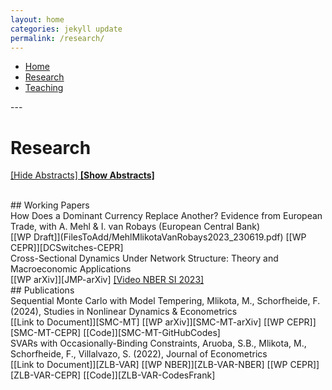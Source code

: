 ```yaml
---
layout: home
categories: jekyll update
permalink: /research/
---
```



<nav>
    <ul>
      <li><a href="{% link index.markdown %}">Home</a></li>
      <li><a href="/research/">Research</a></li>
      <li><a href="/teaching/">Teaching</a></li>
    </ul>
</nav>
---


# Research

<a href="{% link page_research.markdown %}"> [Hide Abstracts] </a>
<a href="{% link page_researchShowAbstracts.markdown %}"> **[Show Abstracts]** </a>


<br>
## Working Papers

<div class="tooltip"> <pptt> How Does a Dominant Currency Replace Another? Evidence from European Trade, </pptt> with A. Mehl & I. van Robays (European Central Bank)
</div>
[[WP Draft]](FilesToAdd/MehlMlikotaVanRobays2023_230619.pdf) [[WP CEPR]][DCSwitches-CEPR]


<div class="tooltip"> <pptt> Cross-Sectional Dynamics Under Network Structure: Theory and Macroeconomic Applications </pptt>
</div>
[[WP arXiv]][JMP-arXiv]  <a href="{% link P009_YTvideo_NBERSI.markdown %}">[Video NBER SI 2023]</a>


<br>
## Publications


<div class="tooltip"> <pptt> Sequential Monte Carlo with Model Tempering,</pptt> Mlikota, M., Schorfheide, F. (2024), <jjj>Studies in Nonlinear Dynamics & Econometrics</jjj><!--, https://doi.org/10.1515/snde-2022-0103-->
</div>
[[Link to Document]][SMC-MT] [[WP arXiv]][SMC-MT-arXiv] [[WP CEPR]][SMC-MT-CEPR] [[Code]][SMC-MT-GitHubCodes]


<div class="tooltip"> <pptt> SVARs with Occasionally-Binding Constraints,</pptt> Aruoba, S.B., Mlikota, M., Schorfheide, F., Villalvazo, S. (2022), <jjj>Journal of Econometrics</jjj><!--, 231(2), 477-499-->
</div>
[[Link to Document]][ZLB-VAR] [[WP NBER]][ZLB-VAR-NBER] [[WP CEPR]][ZLB-VAR-CEPR] [[Code]][ZLB-VAR-CodesFrank]








<!-- ***************************
     *** LINKS 
     *************************** -->

[DCSwitches-CEPR]: https://cepr.org/publications/dp18264

[JMP-arXiv]: https://arxiv.org/abs/2211.13610

[SMC-MT]: https://www.degruyter.com/document/doi/10.1515/snde-2022-0103/html
[SMC-MT-arXiv]: https://arxiv.org/abs/2202.07070
[SMC-MT-CEPR]: https://cepr.org/active/publications/discussion_papers/dp.php?dpno=17035
[SMC-MT-GitHubCodes]: https://github.com/markomlikota/SMC-MT

[ZLB-VAR]: https://www.sciencedirect.com/science/article/abs/pii/S0304407621002487?dgcid=author
[ZLB-VAR-NBER]: https://www.nber.org/papers/w28571
[ZLB-VAR-CEPR]: https://cepr.org/publications/dp15923
[ZLB-VAR-CodesFrank]: https://web.sas.upenn.edu/schorf/publications/










<!-- ***************************
     *** CHANGES TO DEFAULT STYLE
     *************************** -->


<style>
/* Tooltip container */
.tooltip {
  position: relative;
  display: inline-block;
  border-bottom: 0px dotted black; /* If you want dots under the hoverable text */
}

/* Tooltip text */
.tooltip .tooltiptext {
  visibility: hidden;
  width: 250px;
  background-color: #181818;
  color: #bbbbbb;
  text-align: justify;
  padding: 1px 1px;
  border-radius: 0px;
  line-height: 1.2;
  font-size: 14px;

  /* Position the tooltip text - see examples below! */
  position: absolute;
  z-index: 1;
  bottom: -20px;
  left: -270px;
}

/* Show the tooltip text when you mouse over the tooltip container */
.tooltip:hover .tooltiptext {
  visibility: visible;
}

</style>



